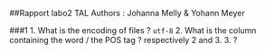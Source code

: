 ##Rapport labo2 TAL 
	Authors : Johanna Melly & Yohann Meyer

###1
	1. What is the encoding of files ? 
		`utf-8`
	2. What is the column containing the word / the POS tag ? 
		respectively 2 and 3. 
	3. ?  
